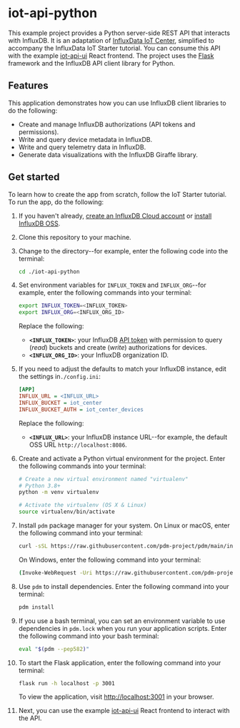 # iot-api-python

This example project provides a Python server-side REST API that interacts with InfluxDB.
It is an adaptation of [InfluxData IoT Center](https://github.com/bonitoo-io/iot-center-v2), simplified to accompany the InfluxData IoT Starter tutorial.
You can consume this API with the example [iot-api-ui](https://github.com/influxdata/iot-api-ui) React frontend.
The project uses the [Flask](https://palletsprojects.com/p/flask/) framework and the InfluxDB API client library for Python.

## Features

This application demonstrates how you can use InfluxDB client libraries to do the following:

- Create and manage InfluxDB authorizations (API tokens and permissions).
- Write and query device metadata in InfluxDB.
- Write and query telemetry data in InfluxDB.
- Generate data visualizations with the InfluxDB Giraffe library.

## Get started

To learn how to create the app from scratch, follow the IoT Starter tutorial.
To run the app, do the following:

1. If you haven't already, [create an InfluxDB Cloud account](https://www.influxdata.com/products/influxdb-cloud/) or [install InfluxDB OSS](https://www.influxdata.com/products/influxdb/).
2. Clone this repository to your machine.
3. Change to the directory--for example, enter the following code into the terminal:

   ```bash
   cd ./iot-api-python
   ```

4. Set environment variables for `INFLUX_TOKEN` and `INFLUX_ORG`--for example, enter the following commands into your terminal:

   ```bash
   export INFLUX_TOKEN=<INFLUX_TOKEN>
   export INFLUX_ORG=<INFLUX_ORG_ID>
   ```

   Replace the following:

   - **`<INFLUX_TOKEN>`**: your InfluxDB [API token](#authorization) with permission to query (_read_) buckets and create (_write_) authorizations for devices.
   - **`<INFLUX_ORG_ID>`**: your InfluxDB organization ID.

5. If you need to adjust the defaults to match your InfluxDB instance, edit the settings in`./config.ini`:

   ```ini
   [APP]
   INFLUX_URL = <INFLUX_URL>
   INFLUX_BUCKET = iot_center
   INFLUX_BUCKET_AUTH = iot_center_devices
   ```

   Replace the following:

   - **`<INFLUX_URL>`**: your InfluxDB instance URL--for example, the default OSS URL `http://localhost:8086`.

6. Create and activate a Python virtual environment for the project.
   Enter the following commands into your terminal:

   ```bash
   # Create a new virtual environment named "virtualenv"
   # Python 3.8+
   python -m venv virtualenv

   # Activate the virtualenv (OS X & Linux)
   source virtualenv/bin/activate
   ```

7. Install `pdm` package manager for your system.
On Linux or macOS, enter the following command into your terminal:

   ```bash
   curl -sSL https://raw.githubusercontent.com/pdm-project/pdm/main/install-pdm.py | python3 -
   ```

   On Windows, enter the following command into your terminal:

   ```bash
   (Invoke-WebRequest -Uri https://raw.githubusercontent.com/pdm-project/pdm/main/install-pdm.py -UseBasicParsing).Content | python -
   ```

8. Use `pdm` to install dependencies.
   Enter the following command into your terminal:

   ```bash
   pdm install
   ```

9. If you use a bash terminal, you can set an environment variable to use dependencies in `pdm.lock` when you run your application scripts.
   Enter the following command into your bash terminal:

   ```bash
   eval "$(pdm --pep582)"
   ```

10. To start the Flask application, enter the following command into your terminal:

    ```bash
    flask run -h localhost -p 3001
    ```

    To view the application, visit <http://localhost:3001> in your browser.

11. Next, you can use the example [iot-api-ui](https://github.com/influxdata/iot-api-ui) React frontend to interact with the API.

